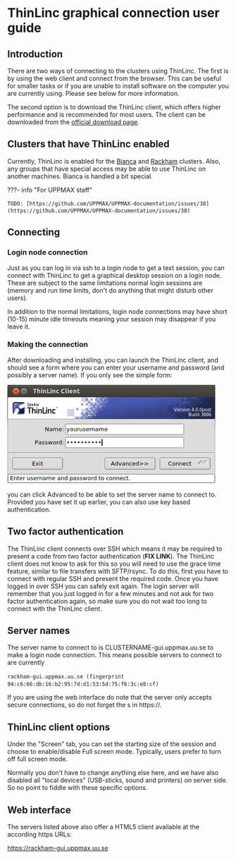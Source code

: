 # ThinLinc graphical connection user guide

## Introduction

There are two ways of connecting to the clusters using ThinLinc.
The first is by using the web client and connect from the browser.
This can be useful for smaller tasks
or if you are unable to install software on the computer you are currently using.
Please see below for more information.

The second option is to download the ThinLinc client,
which offers higher performance and is recommended for most users.
The client can be downloaded from the [official download page](https://www.cendio.com/thinlinc/download/).

## Clusters that have ThinLinc enabled

Currently, ThinLinc is enabled for
the [Bianca](../cluster_guides/bianca.md)
and [Rackham](../cluster_guides/rackham.md) clusters.
Also, any groups that have special access may be able to
use ThinLinc on another machines.
Bianca is handled a bit special.

???- info "For UPPMAX staff"

    TODO: [https://github.com/UPPMAX/UPPMAX-documentation/issues/38](https://github.com/UPPMAX/UPPMAX-documentation/issues/38)

## Connecting

### Login node connection

Just as you can log in via ssh to a login node to get a text session, you can connect with ThinLinc to get a graphical desktop session on a login node. These are subject to the same limitations normal login sessions are (memory and run time limits, don't do anything that might disturb other users).

In addition to the normal limitations, login node connections may have short (10-15) minute idle timeouts meaning your session may disappear if you leave it.

### Making the connection

After downloading and installing, you can launch the ThinLinc client, and should see a form where you can enter your username and password (and possibly a server name). If you only see the simple form:

![Login](img/c_555890-l_1-k_thinlincsimple.png)

you can click Advanced to be able to set the server name to connect to. Provided you have set it up earlier, you can also use key based authentication.

## Two factor authentication

The ThinLinc client connects over SSH which means it may be required to present a code from two factor authentication (**FIX LINK**). The ThinLinc client does not know to ask for this so you will need to use the grace time feature, similar to file transfers with SFTP/rsync. To do this, first you have to connect with regular SSH and present the required code. Once you have logged in over SSH you can safely exit again. The login server will remember that you just logged in for a few minutes and not ask for two factor authentication again, so make sure you do not wait too long to connect with the ThinLinc client.

## Server names

The server name to connect to is CLUSTERNAME-gui.uppmax.uu.se to make a login node connection. This means possible servers to connect to are currently

``rackham-gui.uppmax.uu.se (fingerprint 94:c6:66:db:16:b2:95:7d:d1:53:5d:75:f6:3c:e8:cf)``

If you are using the web interface do note that the server only accepts secure connections, so do not forget the s in https://.

## ThinLinc client options

Under the "Screen" tab, you can set the starting size of the session and choose to enable/disable Full screen mode. Typically, users prefer to turn off full screen mode.

Normally you don't have to change anything else here, and we have also disabled all "local devices" (USB-sticks, sound and printers) on server side. So no point to fiddle with these specific options.

## Web interface

The servers listed above also offer a HTML5 client available at the according https URLs:

<https://rackham-gui.uppmax.uu.se>
